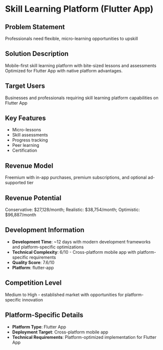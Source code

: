 # Skill Learning Platform (Flutter App)

## Problem Statement
Professionals need flexible, micro-learning opportunities to upskill

## Solution Description
Mobile-first skill learning platform with bite-sized lessons and assessments Optimized for Flutter App with native platform advantages.

## Target Users
Businesses and professionals requiring skill learning platform capabilities on Flutter App

## Key Features
- Micro-lessons
- Skill assessments
- Progress tracking
- Peer learning
- Certification

## Revenue Model
Freemium with in-app purchases, premium subscriptions, and optional ad-supported tier

## Revenue Potential
Conservative: $27,128/month; Realistic: $38,754/month; Optimistic: $96,887/month

## Development Information
- **Development Time**: ~12 days with modern development frameworks and platform-specific optimizations
- **Technical Complexity**: 6/10 - Cross-platform mobile app with platform-specific requirements
- **Quality Score**: 7.6/10
- **Platform**: flutter-app

## Competition Level
Medium to High - established market with opportunities for platform-specific innovation

## Platform-Specific Details
- **Platform Type**: Flutter App
- **Deployment Target**: Cross-platform mobile app
- **Technical Requirements**: Platform-optimized implementation for Flutter App
